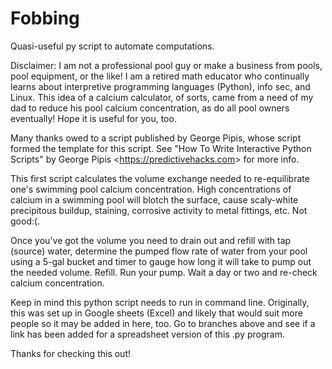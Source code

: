 # Fobbing
Quasi-useful py script to automate computations.

Disclaimer: I am not a professional pool guy or make a business from pools, pool equipment, or the like! I am a retired math educator who continually learns about interpretive programming languages (Python), info sec, and Linux. This idea of a calcium calculator, of sorts, came from a need of my dad to reduce his pool calcium concentration, as do all pool owners eventually! Hope it is useful for you, too.

Many thanks owed to a script published by George Pipis, whose script formed the template for this script. See "How To Write Interactive Python Scripts" by George Pipis <<https://predictivehacks.com>> for more info.

This first script calculates the volume exchange needed to re-equilibrate one's swimming pool calcium concentration. High concentrations of calcium in a swimming pool will blotch the surface, cause scaly-white precipitous buildup, staining, corrosive activity to metal fittings, etc. Not good:(.

Once you've got the volume you need to drain out and refill with tap (source) water, determine the pumped flow rate of water from your pool using a 5-gal bucket and timer to gauge how long it will take to pump out the needed volume. Refill. Run your pump. Wait a day or two and re-check calcium concentration.

Keep in mind this python script needs to run in command line. Originally, this was set up in Google sheets (Excel) and likely that would suit more people so it may be added in here, too. Go to branches above and see if a link has been added for a spreadsheet version of this .py program.

Thanks for checking this out!
